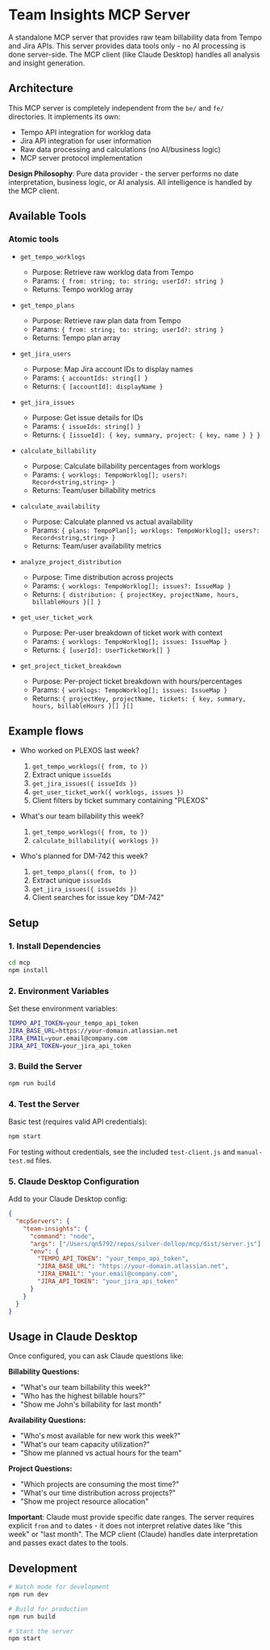 # Team Insights MCP Server

A standalone MCP server that provides raw team billability data from Tempo and Jira APIs. This server provides data tools only - no AI processing is done server-side. The MCP client (like Claude Desktop) handles all analysis and insight generation.

## Architecture

This MCP server is completely independent from the `be/` and `fe/` directories. It implements its own:
- Tempo API integration for worklog data
- Jira API integration for user information
- Raw data processing and calculations (no AI/business logic)
- MCP server protocol implementation

**Design Philosophy**: Pure data provider - the server performs no date interpretation, business logic, or AI analysis. All intelligence is handled by the MCP client.

## Available Tools

### Atomic tools

- `get_tempo_worklogs`
  - Purpose: Retrieve raw worklog data from Tempo
  - Params: `{ from: string; to: string; userId?: string }`
  - Returns: Tempo worklog array

- `get_tempo_plans`
  - Purpose: Retrieve raw plan data from Tempo
  - Params: `{ from: string; to: string; userId?: string }`
  - Returns: Tempo plan array

- `get_jira_users`
  - Purpose: Map Jira account IDs to display names
  - Params: `{ accountIds: string[] }`
  - Returns: `{ [accountId]: displayName }`

- `get_jira_issues`
  - Purpose: Get issue details for IDs
  - Params: `{ issueIds: string[] }`
  - Returns: `{ [issueId]: { key, summary, project: { key, name } } }`

- `calculate_billability`
  - Purpose: Calculate billability percentages from worklogs
  - Params: `{ worklogs: TempoWorklog[]; users?: Record<string,string> }`
  - Returns: Team/user billability metrics

- `calculate_availability`
  - Purpose: Calculate planned vs actual availability
  - Params: `{ plans: TempoPlan[]; worklogs: TempoWorklog[]; users?: Record<string,string> }`
  - Returns: Team/user availability metrics

- `analyze_project_distribution`
  - Purpose: Time distribution across projects
  - Params: `{ worklogs: TempoWorklog[]; issues?: IssueMap }`
  - Returns: `{ distribution: { projectKey, projectName, hours, billableHours }[] }`

- `get_user_ticket_work`
  - Purpose: Per-user breakdown of ticket work with context
  - Params: `{ worklogs: TempoWorklog[]; issues: IssueMap }`
  - Returns: `{ [userId]: UserTicketWork[] }`

- `get_project_ticket_breakdown`
  - Purpose: Per-project ticket breakdown with hours/percentages
  - Params: `{ worklogs: TempoWorklog[]; issues: IssueMap }`
  - Returns: `{ projectKey, projectName, tickets: { key, summary, hours, billableHours }[] }[]`

## Example flows

- Who worked on PLEXOS last week?
  1. `get_tempo_worklogs({ from, to })`
  2. Extract unique `issueIds`
  3. `get_jira_issues({ issueIds })`
  4. `get_user_ticket_work({ worklogs, issues })`
  5. Client filters by ticket summary containing "PLEXOS"

- What's our team billability this week?
  1. `get_tempo_worklogs({ from, to })`
  2. `calculate_billability({ worklogs })`

- Who's planned for DM-742 this week?
  1. `get_tempo_plans({ from, to })`
  2. Extract unique `issueIds`
  3. `get_jira_issues({ issueIds })`
  4. Client searches for issue key "DM-742"

## Setup

### 1. Install Dependencies

```bash
cd mcp
npm install
```

### 2. Environment Variables

Set these environment variables:

```bash
TEMPO_API_TOKEN=your_tempo_api_token
JIRA_BASE_URL=https://your-domain.atlassian.net
JIRA_EMAIL=your.email@company.com
JIRA_API_TOKEN=your_jira_api_token
```

### 3. Build the Server

```bash
npm run build
```

### 4. Test the Server

Basic test (requires valid API credentials):
```bash
npm start
```

For testing without credentials, see the included `test-client.js` and `manual-test.md` files.

### 5. Claude Desktop Configuration

Add to your Claude Desktop config:

```json
{
  "mcpServers": {
    "team-insights": {
      "command": "node",
      "args": ["/Users/qn5792/repos/silver-dollop/mcp/dist/server.js"],
      "env": {
        "TEMPO_API_TOKEN": "your_tempo_api_token",
        "JIRA_BASE_URL": "https://your-domain.atlassian.net",
        "JIRA_EMAIL": "your.email@company.com",
        "JIRA_API_TOKEN": "your_jira_api_token"
      }
    }
  }
}
```

## Usage in Claude Desktop

Once configured, you can ask Claude questions like:

**Billability Questions:**
- "What's our team billability this week?"
- "Who has the highest billable hours?"
- "Show me John's billability for last month"

**Availability Questions:**
- "Who's most available for new work this week?"
- "What's our team capacity utilization?"
- "Show me planned vs actual hours for the team"

**Project Questions:**
- "Which projects are consuming the most time?"
- "What's our time distribution across projects?"
- "Show me project resource allocation"

**Important**: Claude must provide specific date ranges. The server requires explicit `from` and `to` dates - it does not interpret relative dates like "this week" or "last month". The MCP client (Claude) handles date interpretation and passes exact dates to the tools.

## Development

```bash
# Watch mode for development
npm run dev

# Build for production
npm run build

# Start the server
npm start
```